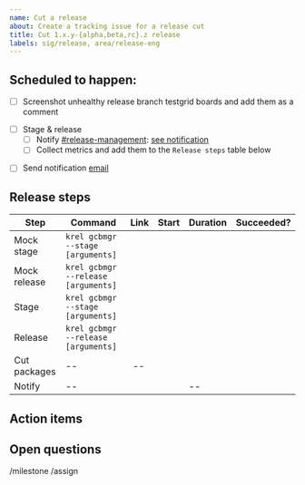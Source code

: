 ```yaml
---
name: Cut a release
about: Create a tracking issue for a release cut
title: Cut 1.x.y-{alpha,beta,rc}.z release
labels: sig/release, area/release-eng
---
```

## Scheduled to happen: <!-- Tue, 2019-02-26 -->

<!--
- Add/Remove items of the checklist as you see fit
- Post bumps or issues encountered along the way
-->

- [ ] Screenshot unhealthy release branch testgrid boards and add them as a comment
<!--
Screenshot `master` branch for releases <= `x.y.z-beta.0` OR the `release-x.y` branch for releases > x.y.z-beta.0.
see template below, example: https://github.com/kubernetes/sig-release/issues/842#issuecomment-547453821
-->
- [ ] Stage & release
  - [ ] Notify [#release-management](https://kubernetes.slack.com/messages/CJH2GBF7Y): [see notification](https://link-to-slack-message)
  <!-- e.g. https://kubernetes.slack.com/archives/CJH2GBF7Y/p1572365803088800 -->
  - [ ] Collect metrics and add them to the `Release steps` table below
<!-- ONLY FOR OFFICIAL RELEASES - [ ] Build & publish packages (debs & rpms) -->
- [ ] Send notification [email](https://link-to-email-on-kubernetes-announce-google-group)

## Release steps

| Step | Command | Link | Start | Duration | Succeeded? |
| --- | --- | --- | --- | --- | --- |
| Mock stage | `krel gcbmgr --stage [arguments]` | <!-- link-to-MOCK-gcb-stage-run --> |  |  |  |
| Mock release | `krel gcbmgr --release [arguments]` | <!-- link-to-MOCK-gcb-release-run --> |  |  |  |
| Stage | `krel gcbmgr --stage [arguments]` | <!-- link-to-REAL-gcb-stage-run --> |  |  |  |
| Release | `krel gcbmgr --release [arguments]` | <!-- link-to-REAL-gcb-release-run --> |  |  |  |
| Cut packages <!-- not required for pre-releases (alpha, beta, rc) --> | -- | -- |  |  |  |
| Notify | -- | <!-- link-to-kubernetes-announce-list-thread --> |  | -- |  |

## Action items

<!--
During the release, you may find a few things that require updates
(process changes, documentation updates, fixes to release tooling).

Please list them here.

It will be your responsibility to open issues/PRs to resolve these issues/improvements.
Keep this issue open until these action items are complete.

- [ ] Item 1
- [ ] Item 2
- [ ] Item 3
-->

## Open questions

<!--
During the release, you may have a few questions that you can't answer yourself or may
require group discussion.

Please list them here.

Follow up with Branch Managers/Patch Release Team/Release Engineering subproject owners
to get these questions answered.

- [ ] Item 1
- [ ] Item 2
- [ ] Item 3
-->

/milestone <!-- v1.x e.g. v1.14 -->
/assign <!-- @ the Release Manager responsible for this release -->
<!-- cc: shadows (optional)-->

<!-- Example template for screenshots comment:

----[ template ]----
### Failing testgrid jobs

#### sig-release-master-blocking

<details><summary>`gce-cos-master-default`</summary></p>

... paste image here ...
</p></details>

#### sig-release-master-informing

<details><summary>`gce-new-master-upgrade-master`</summary><p>

... paste image here ...
... paste multiple images here ...
</p></details>

[screenshot capture tool](https://git.k8s.io/release/testgridshot)
----[ template ]----

-->

